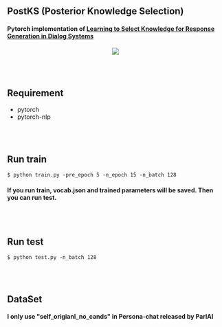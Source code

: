 ## PostKS (Posterior Knowledge Selection)

#### Pytorch implementation of [Learning to Select Knowledge for Response Generation in Dialog Systems](https://arxiv.org/pdf/1902.04911.pdf)


<p align="center">
  <img src="https://github.com/bzantium/PostKS/blob/master/image/architecture.PNG">
</p>

<br><br>
## Requirement
- pytorch
- pytorch-nlp

<br><br>
## Run train
```
$ python train.py -pre_epoch 5 -n_epoch 15 -n_batch 128
```
#### If you run train, vocab.json and trained parameters will be saved. Then you can run test.

<br><br>
## Run test
```
$ python test.py -n_batch 128
```

<br><br>
## DataSet
#### I only use "self_origianl_no_cands" in Persona-chat released by ParlAI
